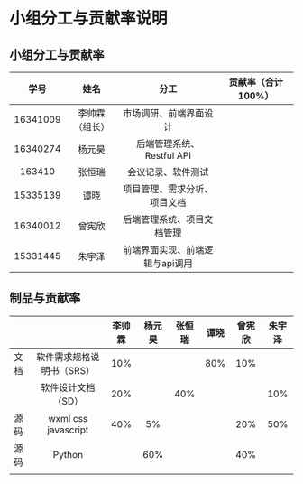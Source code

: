 # 小组分工与贡献率说明

## 小组分工与贡献率

|   学号   |      姓名      |             分工             | 贡献率（合计100%） |
| :------: | :------------: | :--------------------------: | :----------------: |
| 16341009 |  李帅霖（组长） |    市场调研、前端界面设计        |                    |
| 16340274 |     杨元昊     | 后端管理系统、Restful API |                    |
| 163410   |     张恒瑞     |     会议记录、软件测试         |                    |
| 15335139 |      谭晓      | 项目管理、需求分析、项目文档     |                    |
| 16340012 |     曾宪欣     | 后端管理系统、项目文档管理 |                    |
| 15331445 |     朱宇泽     | 前端界面实现、前端逻辑与api调用     |                    |

## 制品与贡献率

|      |                           | 李帅霖 | 杨元昊 | 张恒瑞  | 谭晓 | 曾宪欣 | 朱宇泽 |
| :--- | :-----------------------: | :----: | :----: | :--: | :--: | :----: | :----: |
| 文档 | 软件需求规格说明书（SRS）     |  10%   |        |      | 80%  |  10%   |        |
|      |    软件设计文档（SD）       | 20% |        |  40%  |      |        |    10%    |
| 源码 |   wxml css javascript     |  40%   | 5% |      |      | 20% |    50%    |
| 源码 | Python |        | 60% |      |      | 40% |        |
|      |                           |        |        |      |      |        |        |

